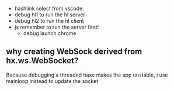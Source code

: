 - hashlink
  select from vscode: 
 - debug hl1 to run the hl server
 - debug hl2 to run the hl client
- js
  remember to run the server first!
  - debug launch chrome

## why creating WebSock derived from hx.ws.WebSocket?
Because debugging a threaded haxe makes the app unstable, i use mainloop instead to update the socket
